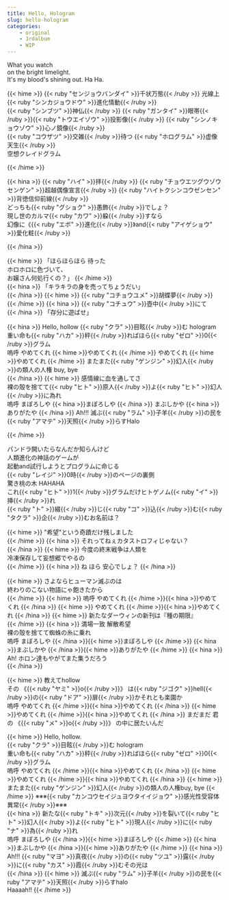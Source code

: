 ```yaml
---
title: Hello, Hologram
slug: hello-hologram
categories:
    - original
    - 3rdalbum
    - WIP
---
```


What you watch  
on the bright limelight.  
It's my blood's shining out. Ha Ha.

{{< hime >}}
{{< ruby "センジョウバンダイ" >}}千状万態{{< /ruby >}} 光線上 {{< ruby "シンカジョウドウ" >}}進化情動{{< /ruby >}}  
{{< ruby "シンブツ" >}}神仏{{< /ruby >}} {{< ruby "ガンタイ" >}}眼帯{{< /ruby >}}{{< ruby "トウエイゾウ" >}}投影像{{< /ruby >}} {{< ruby "シンノキョウゾウ" >}}心ノ鏡像{{< /ruby >}}  
{{< ruby "コウザツ" >}}交雑{{< /ruby >}}待つ {{< ruby "ホログラム" >}}虚像天生{{< /ruby >}}  
空想クレイドグラム

{{< /hime >}}

{{< hina >}}
{{< ruby "ハイ" >}}拝{{< /ruby >}} {{< ruby "チョウエツグウゾウセンゲン" >}}超越偶像宣言{{< /ruby >}} {{< ruby "ハイトクシンコウゼンセン" >}}背徳信仰前線{{< /ruby >}}  
どっちも{{< ruby "グショク" >}}愚飾{{< /ruby >}}でしょ？  
現し世のカルマ{{< ruby "カワ" >}}躱{{< /ruby >}}すなら  
幻像に《{{< ruby "エボ" >}}進化{{< /ruby >}}》and{{< ruby "アイゲショウ" >}}愛化粧{{< /ruby >}}  

{{< /hina >}}

{{< hime >}}
「ほらほらほら 待った  
ホロホロに色づいて、  
お嬢さん何処行くの？」
{{< /hime >}}  
{{< hina >}}
「キラキラの身を売ってちょうだい」  
{{< /hina >}}
{{< hime >}}
{{< ruby "コチョウユメ" >}}胡蝶夢{{< /ruby >}} 
{{< /hime >}}
{{< hina >}}
{{< ruby "コチュウ" >}}壺中{{< /ruby >}}にて  
{{< /hina >}}
「存分に遊ばせ」  

{{< hina >}}
Hello, hollow {{< ruby "クラ" >}}目眩{{< /ruby >}}む hologram  
重い命も{{< ruby "ハカ" >}}秤{{< /ruby >}}ればほら{{< ruby "ゼロ" >}}0{{< /ruby >}}グラム  
嗚呼 やめてくれ {{< hime >}}やめてくれ  {{< /hime >}}
やめてくれ {{< hime >}}やめてくれ  {{< /hime >}}
またまた{{< ruby "ゲンジン" >}}幻人{{< /ruby >}}の類人の人権 buy, bye  
{{< /hina >}}
{{< hime >}}
感情線に血を通してさ  
裸の殻を捨てて{{< ruby "ヒト" >}}原人{{< /ruby >}}よ{{< ruby "ヒト" >}}幻人{{< /ruby >}}に為れ  
嗚呼 まぼろしや {{< hina >}}まぼろしや  {{< /hina >}}
まぶしかや {{< hina >}}ありがたや  {{< /hina >}}
Ah!!! 滅ぶ{{< ruby "ラム" >}}子羊{{< /ruby >}}の民を{{< ruby "アマテ" >}}天照{{< /ruby >}}らすHalo  

{{< /hime >}}


パンドラ開いたらなんだか知らんけど  
人類進化の神話のゲームが  
起動and試行しようとプログラムに命じる  
{{< ruby "レイジ" >}}0時{{< /ruby >}}のページの裏側  
驚き桃の木 HAHAHA  
これ{{< ruby "ヒト" >}}1{{< /ruby >}}グラムだけヒトゲノム{{< ruby "イ" >}}挿{{< /ruby >}}れ  
{{< ruby "ト" >}}綴{{< /ruby >}}じ{{< ruby "コ" >}}込{{< /ruby >}}む{{< ruby "タクラ" >}}企{{< /ruby >}}むお名前は？

{{< hime >}}
"希望"という奇蹟だけ残しました  
{{< /hime >}}
{{< hina >}}
それってねぇカタストロフィじゃない？  
{{< /hina >}}
{{< hime >}}
今度の終末戦争は人類を  
冷凍保存して妄想郷でやるの  
{{< /hime >}}
{{< hina >}}
ね ほら 安心でしょ？
{{< /hina >}}

{{< hime >}}
さよならヒューマン滅ぶのは  
終わりのこない物語にゃ飽きたから  
{{< /hime >}}
{{< hime >}}
嗚呼 やめてくれ {{< /hime >}}{{< hina >}}やめてくれ  {{< /hina >}}
{{< hime >}}
やめてくれ {{< /hime >}}{{< hina >}}やめてくれ  {{< /hina >}}
{{< hime >}}
新たなダーウィンの新刊は『種の期限』  
{{< /hime >}}
{{< hina >}}
満場一致 解散希望  
裸の殻を捨てて蜘蛛の糸に乗れ  
嗚呼 まぼろしや {{< /hina >}}{{< hime >}}まぼろしや  {{< /hime >}}
{{< hina >}}まぶしかや {{< /hina >}}{{< hime >}}ありがたや  {{< /hime >}}
{{< hina >}}
Ah! ホロン達もやがてまた集うだろう  
{{< /hina >}}

{{< hime >}}
教えてhollow  
その 《{{< ruby "ヤミ" >}}o{{< /ruby >}}》 は{{< ruby "ジゴク" >}}hell{{< /ruby >}}の{{< ruby "ドア" >}}扉{{< /ruby >}}かそれとも楽園か  
嗚呼 やめてくれ {{< /hime >}}{{< hina >}}やめてくれ  {{< /hina >}}
{{< hime >}}やめてくれ {{< /hime >}}{{< hina >}}やめてくれ  {{< /hina >}}
まだまだ 君の 《{{< ruby "メ" >}}o{{< /ruby >}}》 の中に居たいんだ

{{< hime >}}
Hello, hollow.  
{{< ruby "クラ" >}}目眩{{< /ruby >}}む hologram  
重い命も{{< ruby "ハカ" >}}秤{{< /ruby >}}ればほら{{< ruby "ゼロ" >}}0{{< /ruby >}}グラム  
嗚呼 やめてくれ {{< /hime >}}{{< hina >}}やめてくれ  {{< /hina >}}
{{< hime >}}やめてくれ {{< /hime >}}{{< hina >}}やめてくれ  {{< /hina >}}
{{< hime >}}またまた{{< ruby "ゲンジン" >}}幻人{{< /ruby >}}の類人の人権buy, bye  {{< /hime >}}
※※※{{< ruby "カンコウセイジュヨウタイイジョウ" >}}感光性受容体異常{{< /ruby >}}※※※  
{{< hina >}}
新たな{{< ruby "トキ" >}}次元{{< /ruby >}}を裂いて{{< ruby "ヒト" >}}幻人{{< /ruby >}}よ{{< ruby "ヒト" >}}現人{{< /ruby >}}に{{< ruby "ナ" >}}為{{< /ruby >}}れ  
嗚呼 まぼろしや {{< /hina >}}{{< hime >}}まぼろしや  {{< /hime >}}
{{< hina >}}まぶしかや {{< /hina >}}{{< hime >}}ありがたや  {{< /hime >}}
{{< hina >}}
Ah!!! {{< ruby "マヨ" >}}真夜{{< /ruby >}}の{{< ruby "ツユ" >}}露{{< /ruby >}}に{{< ruby "カス" >}}霞{{< /ruby >}}むその光は  
{{< /hina >}}
{{< hime >}}
滅ぶ{{< ruby "ラム" >}}子羊{{< /ruby >}}の民を{{< ruby "アマテ" >}}天照{{< /ruby >}}らすhalo  
Haaaah!!
{{< /hime >}}